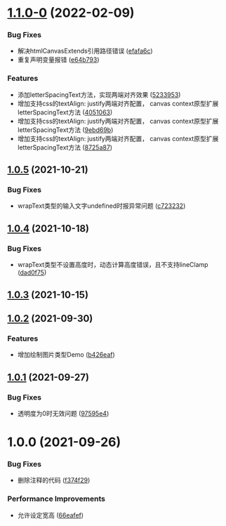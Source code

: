 # [1.1.0-0](https://github.com/wangqh/json2canvas/compare/1.0.5...1.1.0-0) (2022-02-09)


### Bug Fixes

* 解决htmlCanvasExtends引用路径错误 ([efafa6c](https://github.com/wangqh/json2canvas/commit/efafa6ce26eefa0946cff83e1f7aa961275feb92))
* 重复声明变量报错 ([e64b793](https://github.com/wangqh/json2canvas/commit/e64b79318878ffbdc1a4b5669da364dac81bac5e))


### Features

* 添加letterSpacingText方法，实现两端对齐效果 ([5233953](https://github.com/wangqh/json2canvas/commit/52339535ac05b0b7c9b34aefa7ba8dc889baa85e))
* 增加支持css的textAlign: justify两端对齐配置， canvas context原型扩展letterSpacingText方法 ([4051063](https://github.com/wangqh/json2canvas/commit/4051063d399ab7aa991b247e2ecc124e241ca2a4))
* 增加支持css的textAlign: justify两端对齐配置， canvas context原型扩展letterSpacingText方法 ([9ebd69b](https://github.com/wangqh/json2canvas/commit/9ebd69ba8627742c931b9b416747e74f26804860))
* 增加支持css的textAlign: justify两端对齐配置， canvas context原型扩展letterSpacingText方法 ([8725a87](https://github.com/wangqh/json2canvas/commit/8725a87ae8cfcf2ccbbee270de33b1e5bc85da59))



## [1.0.5](https://github.com/wangqh/json2canvas/compare/1.0.4...1.0.5) (2021-10-21)


### Bug Fixes

* wrapText类型的输入文字undefined时报异常问题 ([c723232](https://github.com/wangqh/json2canvas/commit/c7232324382745dd68650b4c7d42d288fe506224))



## [1.0.4](https://github.com/wangqh/json2canvas/compare/1.0.3...1.0.4) (2021-10-18)


### Bug Fixes

* wrapText类型不设置高度时，动态计算高度错误，且不支持lineClamp ([dad0f75](https://github.com/wangqh/json2canvas/commit/dad0f75cea5fe76948e5d742718bf99cde8641d7))



## [1.0.3](https://github.com/wangqh/json2canvas/compare/1.0.2...1.0.3) (2021-10-15)



## [1.0.2](https://github.com/wangqh/json2canvas/compare/1.0.1...1.0.2) (2021-09-30)


### Features

* 增加绘制图片类型Demo ([b426eaf](https://github.com/wangqh/json2canvas/commit/b426eafaddfeca15fc14a2bf9661a6f876cb399b))



## [1.0.1](https://github.com/wangqh/json2canvas/compare/1.0.0...1.0.1) (2021-09-27)


### Bug Fixes

* 透明度为0时无效问题 ([97595e4](https://github.com/wangqh/json2canvas/commit/97595e40be3754628d90f45541bbb72286e99041))



# 1.0.0 (2021-09-26)


### Bug Fixes

* 删除注释的代码 ([f374f29](https://github.com/wangqh/json2canvas/commit/f374f2971a93be461f1a668a7949754d5c6b381c))


### Performance Improvements

* 允许设定宽高 ([66eafef](https://github.com/wangqh/json2canvas/commit/66eafefe7ee0d53526c63b2019f1f6537542b474))




